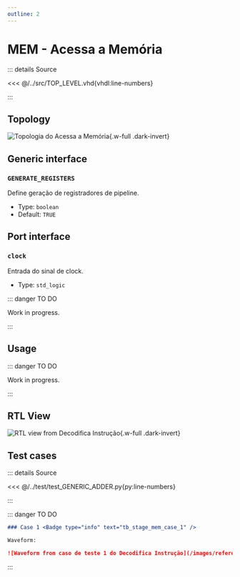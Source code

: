 ```yaml
---
outline: 2
---
```


# MEM - Acessa a Memória

::: details Source <a href="https://github.com/pfeinsper/24a-CTI-RISCV/blob/main/src/STAGE_MEM.vhd" target="blank" style="float:right"><Badge type="tip" text="STAGE_MEM.vhd &boxbox;" /></a>

<<< @/../src/TOP_LEVEL.vhd{vhdl:line-numbers}

:::

## Topology

![Topologia do Acessa a Memória](/images/reference/components/stage_mem.drawio.svg){.w-full .dark-invert}

## Generic interface

### `GENERATE_REGISTERS` <Badge type="neutral" text="GENERIC" />

Define geração de registradores de pipeline.

- Type: `boolean `
- Default: `TRUE`

## Port interface

### `clock` <Badge type="success" text="INPUT" />

Entrada do sinal de clock.

- Type: `std_logic`

::: danger TO DO

Work in progress.

:::

## Usage

::: danger TO DO

Work in progress.

:::

## RTL View

![RTL view from Decodifica Instrução](/images/reference/components/stage_mem_netlist.svg){.w-full .dark-invert}

## Test cases

::: details Source <a href="https://github.com/pfeinsper/24a-CTI-RISCV/blob/main/test/test_STAGE_MEM.py" target="blank" style="float:right"><Badge type="tip" text="test_STAGE_MEM.py &boxbox;" /></a>

<<< @/../test/test_GENERIC_ADDER.py{py:line-numbers}

:::

::: danger TO DO

```md
### Case 1 <Badge type="info" text="tb_stage_mem_case_1" />

Waveform:

![Waveform from caso de teste 1 do Decodifica Instrução](/images/reference/components/tb_stage_mem_case_1.svg){.w-full .dark-invert}
```

:::
